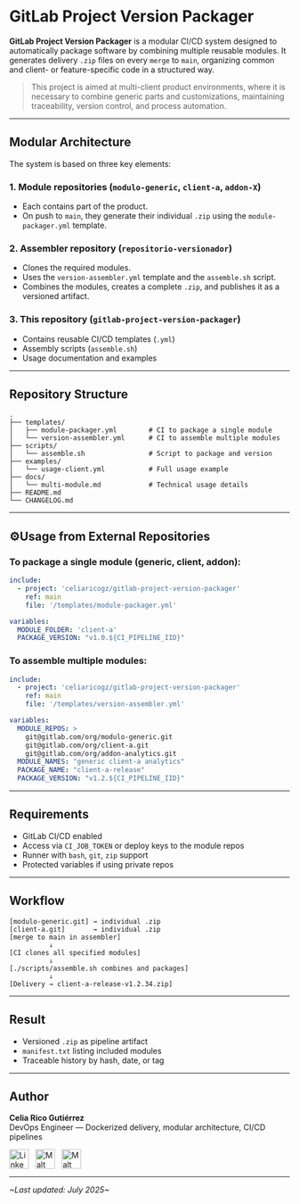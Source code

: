 # GitLab Project Version Packager

**GitLab Project Version Packager** is a modular CI/CD system designed to automatically package software by combining multiple reusable modules. It generates delivery `.zip` files on every `merge` to `main`, organizing common and client- or feature-specific code in a structured way.

> This project is aimed at multi-client product environments, where it is necessary to combine generic parts and customizations, maintaining traceability, version control, and process automation.

---

## Modular Architecture

The system is based on three key elements:

### 1. Module repositories (`modulo-generic`, `client-a`, `addon-X`)
- Each contains part of the product.
- On push to `main`, they generate their individual `.zip` using the `module-packager.yml` template.

### 2. Assembler repository (`repositorio-versionador`)
- Clones the required modules.
- Uses the `version-assembler.yml` template and the `assemble.sh` script.
- Combines the modules, creates a complete `.zip`, and publishes it as a versioned artifact.

### 3. This repository (`gitlab-project-version-packager`)
- Contains reusable CI/CD templates (`.yml`)
- Assembly scripts (`assemble.sh`)
- Usage documentation and examples

---

## Repository Structure

```
.
├── templates/
│   ├── module-packager.yml        # CI to package a single module
│   └── version-assembler.yml      # CI to assemble multiple modules
├── scripts/
│   └── assemble.sh                # Script to package and version
├── examples/
│   └── usage-client.yml           # Full usage example
├── docs/
│   └── multi-module.md            # Technical usage details
├── README.md
└── CHANGELOG.md
```

---

## ⚙Usage from External Repositories

### To package a single module (generic, client, addon):

```yaml
include:
  - project: 'celiaricogz/gitlab-project-version-packager'
    ref: main
    file: '/templates/module-packager.yml'

variables:
  MODULE_FOLDER: 'client-a'
  PACKAGE_VERSION: "v1.0.${CI_PIPELINE_IID}"
```

### To assemble multiple modules:

```yaml
include:
  - project: 'celiaricogz/gitlab-project-version-packager'
    ref: main
    file: '/templates/version-assembler.yml'

variables:
  MODULE_REPOS: >
    git@gitlab.com/org/modulo-generic.git
    git@gitlab.com/org/client-a.git
    git@gitlab.com/org/addon-analytics.git
  MODULE_NAMES: "generic client-a analytics"
  PACKAGE_NAME: "client-a-release"
  PACKAGE_VERSION: "v1.2.${CI_PIPELINE_IID}"
```

---

## Requirements

- GitLab CI/CD enabled
- Access via `CI_JOB_TOKEN` or deploy keys to the module repos
- Runner with `bash`, `git`, `zip` support
- Protected variables if using private repos

---

## Workflow

```
[modulo-generic.git] → individual .zip
[client-a.git]       → individual .zip
[merge to main in assembler]
          ↓
[CI clones all specified modules]
          ↓
[./scripts/assemble.sh combines and packages]
          ↓
[Delivery → client-a-release-v1.2.34.zip]
```

---

## Result

- Versioned `.zip` as pipeline artifact
- `manifest.txt` listing included modules
- Traceable history by hash, date, or tag

---

## Author

**Celia Rico Gutiérrez**  
DevOps Engineer — Dockerized delivery, modular architecture, CI/CD pipelines  

[<img src="https://cdn.jsdelivr.net/gh/devicons/devicon/icons/linkedin/linkedin-original.svg" alt="LinkedIn Logo" width="35" style="vertical-align:middle; margin-right:8px;"/>](https://www.linkedin.com/in/celiaricogutierrez)
[<img src="https://play-lh.googleusercontent.com/1r1DdWXDT9K7D2yBwPkVyXQFEjLL0cMrR6SxBvcNXXwpi8aZN0ZKS61CVdtvK6pmpg" alt="Malt Logo" width="35" style="vertical-align:middle; margin-right:8px;"/>](https://www.malt.es/profile/celiaricogutierrez)
[<img src="https://images.icon-icons.com/3781/PNG/512/upwork_icon_231982.png" alt="Malt Logo" width="35" style="vertical-align:middle;"/>](https://www.upwork.com/freelancers/~01898dfb872ff48b7a?mp_source=share)

---

_\~Last updated: July 2025\~_
